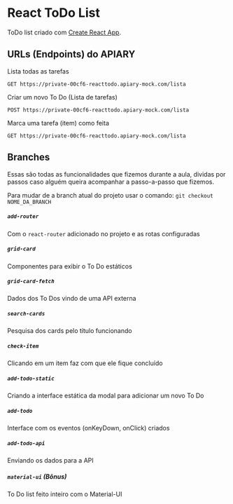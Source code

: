 # React ToDo List

ToDo list criado com [Create React App](https://github.com/facebookincubator/create-react-app).



## URLs (Endpoints) do APIARY

Lista todas as tarefas

`GET https://private-00cf6-reacttodo.apiary-mock.com/lista`


Criar um novo To Do (Lista de tarefas)

`POST https://private-00cf6-reacttodo.apiary-mock.com/lista`


Marca uma tarefa (item) como feita

`GET https://private-00cf6-reacttodo.apiary-mock.com/lista`



## Branches

Essas são todas as funcionalidades que fizemos durante a aula, dividas por passos caso alguém queira acompanhar a passo-a-passo que fizemos.

Para mudar de a branch atual do projeto usar o comando: `git checkout NOME_DA_BRANCH`


##### `add-router`
Com o `react-router` adicionado no projeto e as rotas configuradas

##### `grid-card`
Componentes para exibir o To Do estáticos

##### `grid-card-fetch`
 Dados dos To Dos vindo de uma API externa

##### `search-cards`
Pesquisa dos cards pelo título funcionando

##### `check-item`
Clicando em um item faz com que ele fique concluído

##### `add-todo-static`
Criando a interface estática da modal para adicionar um novo To Do

##### `add-todo`
Interface com os eventos (onKeyDown, onClick) criados

##### `add-todo-api`
Enviando os dados para a API

##### `material-ui` (Bônus)
To Do list feito inteiro com o Material-UI
